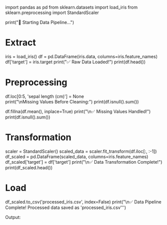 import pandas as pd
from sklearn.datasets import load_iris
from sklearn.preprocessing import StandardScaler

print("🚀 Starting Data Pipeline...")

# Extract
iris = load_iris()
df = pd.DataFrame(iris.data, columns=iris.feature_names)
df['target'] = iris.target
print("✅ Raw Data Loaded!")
print(df.head())

# Preprocessing
df.loc[0:5, 'sepal length (cm)'] = None  
print("\nMissing Values Before Cleaning:")
print(df.isnull().sum())

df.fillna(df.mean(), inplace=True)
print("\n✅ Missing Values Handled!")
print(df.isnull().sum())

# Transformation
scaler = StandardScaler()
scaled_data = scaler.fit_transform(df.iloc[:, :-1])
df_scaled = pd.DataFrame(scaled_data, columns=iris.feature_names)
df_scaled['target'] = df['target']
print("\n✅ Data Transformation Complete!")
print(df_scaled.head())

# Load
df_scaled.to_csv('processed_iris.csv', index=False)
print("\n✅ Data Pipeline Complete! Processed data saved as 'processed_iris.csv''')

Output:
